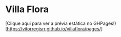 # Villa Flora

[Clique aqui para ver a prévia estática no GHPages!)[https://vitorregisrr.github.io/villaflora/pages/]
